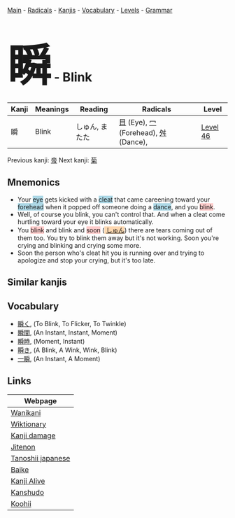 <style> bigfont {font-size: 100px}</style>
[Main](../README.md) -
[Radicals](../radicals.md) -
[Kanjis](../kanjis.md) -
[Vocabulary](../vocabulary.md) -
[Levels](../levels.md) -
[Grammar](../grammar.md)
# <bigfont> 瞬</bigfont> - Blink 

| Kanji | Meanings | Reading | Radicals | Level |
| --- | --- | --- | --- | --- |
| 瞬 | Blink | しゅん, またた | [目](../radicals/目.md) (Eye), [冖](../radicals/冖.md) (Forehead), [舛](../radicals/舛.md) (Dance),  | [Level 46](../levels/wk_level46.md) |

Previous kanji: [帝](帝.md) Next kanji: [菊](菊.md) 

## Mnemonics
 * Your <span style="background-color:#ADD8E6"> eye</span> gets kicked with a <span style="background-color:#ADD8E6"> cleat</span> that came careening toward your <span style="background-color:#ADD8E6"> forehead</span> when it popped off someone doing a <span style="background-color:#ADD8E6"> dance</span>, and you <span style="background-color:#ffcccb"> blink</span>.
* Well, of course you blink, you can't control that. And when a cleat come hurtling toward your eye it blinks automatically.
* You <span style="background-color:#ffcccb"> blink</span> and blink and <span style="background-color:#ffcccb"> soon</span> (<span style="background-color:#fed8b1"> [しゅん](https://jisho.org/search/しゅん)</span>) there are tears coming out of them too. You try to blink them away but it's not working. Soon you're crying and blinking and crying some more.
* Soon the person who's cleat hit you is running over and trying to apologize and stop your crying, but it's too late.


## Similar kanjis
 


## Vocabulary
 * [瞬く](../vocabulary/瞬.md), (To Blink, To Flicker, To Twinkle)
* [瞬間](../vocabulary/瞬.md), (An Instant, Instant, Moment)
* [瞬時](../vocabulary/瞬.md), (Moment, Instant)
* [瞬き](../vocabulary/瞬.md), (A Blink, A Wink, Wink, Blink)
* [一瞬](../vocabulary/瞬.md), (An Instant, A Moment)



## Links 

| Webpage |
| --- |
| [Wanikani          ](https://www.wanikani.com/kanji/瞬) |
| [Wiktionary        ](https://en.wiktionary.org/wiki/瞬) |
| [Kanji damage      ](http://www.kanjidamage.com/kanji/search?utf8=✓&q=瞬) |
| [Jitenon           ](https://jitenon.com/kanji/瞬) |
| [Tanoshii japanese ](https://www.tanoshiijapanese.com/dictionary/kanji.cfm?k=瞬) |
| [Baike             ](https://baike.baidu.com/item/瞬) |
| [Kanji Alive       ](https://app.kanjialive.com/瞬) |
| [Kanshudo          ](https://www.kanshudo.com/searchmn?q=瞬) |
| [Koohii            ](https://kanji.koohii.com/study/kanji/瞬) |
